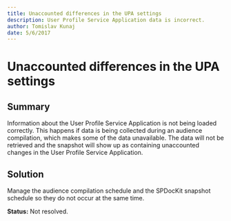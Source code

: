```yaml
---
title: Unaccounted differences in the UPA settings
description: User Profile Service Application data is incorrect.
author: Tomislav Kunaj
date: 5/6/2017
---
```


# Unaccounted differences in the UPA settings

## **Summary**

Information about the User Profile Service Application is not being loaded correctly. This happens if data is being collected during an audience compilation, which makes some of the data unavailable. The data will not be retrieved and the snapshot will show up as containing unaccounted changes in the User Profile Service Application.

## **Solution**

Manage the audience compilation schedule and the SPDocKit snapshot schedule so they do not occur at the same time.

**Status:** Not resolved.

